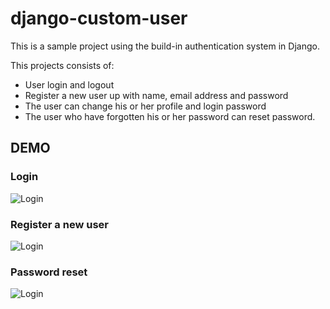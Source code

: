 # django-custom-user
This is a sample project using the build-in authentication system in Django. 

This projects consists of:
* User login and logout
* Register a new user up with name, email address and password
* The user can change his or her profile and login password
* The user who have forgotten his or her password can reset password.

## DEMO
### Login
![Login](https://raw.githubusercontent.com/wiki/Jun-Koseki/django-custom-user/login_demo.gif)
### Register a new user
![Login](https://raw.githubusercontent.com/wiki/Jun-Koseki/django-custom-user/signup_demo.gif)
### Password reset
![Login](https://raw.githubusercontent.com/wiki/Jun-Koseki/django-custom-user/password_reset.gif)